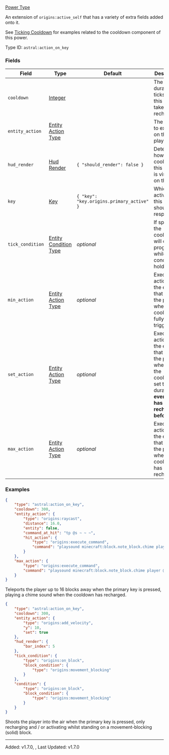 [Power Type](https://origins.readthedocs.io/en/1.10.0/types/power_types/)

An extension of `origins:active_self` that has a variety of extra fields added onto it.

See [Ticking Cooldown](ticking_cooldown.md) for examples related to the cooldown component of this power.

Type ID: `astral:action_on_key`

### Fields

| Field            | Type                                                                                            | Default                                   | Description                                                                                                                                          |
| ---------------- | ----------------------------------------------------------------------------------------------- | ----------------------------------------- | ---------------------------------------------------------------------------------------------------------------------------------------------------- |
| `cooldown`       | [Integer](https://origins.readthedocs.io/en/1.10.0/types/data_types/integer/)                   |                                           | The total duration in ticks that this power takes to recharge.                                                                                       |
| `entity_action`  | [Entity Action Type](https://origins.readthedocs.io/en/1.10.0/types/entity_action_types/)       |                                           | The action to execute on the player.                                                                                                                 |
| `hud_render`     | [Hud Render](https://origins.readthedocs.io/en/1.10.0/types/data_types/hud_render/)             | `{ "should_render": false }`              | Determines how the cooldown of this power is visualized on the HUD.                                                                                  |
| `key`            | [Key](https://origins.readthedocs.io/en/1.10.0/types/data_types/key/)                           | `{ "key": "key.origins.primary_active" }` | Which active key this power should respond to.                                                                                                       |
| `tick_condition` | [Entity Condition Type](https://origins.readthedocs.io/en/1.10.0/types/entity_condition_types/) | *optional*                                | If specified, the cooldown will only progress while the condition holds true.                                                                        |
| `min_action`     | [Entity Action Type](https://origins.readthedocs.io/en/1.10.0/types/entity_action_types/)       | *optional*                                | Executes an action on the entity that holds the power when the cooldown is fully triggered.                                                          |
| `set_action`     | [Entity Action Type](https://origins.readthedocs.io/en/1.10.0/types/entity_action_types/)       | *optional*                                | Executes an action on the entity that holds the power whenever the cooldown is set to any duration, **even if it has not yet recharged beforehand**. |
| `max_action`     | [Entity Action Type](https://origins.readthedocs.io/en/1.10.0/types/entity_action_types/)       | *optional*                                | Executes an action on the entity that holds the power when the cooldown has recharged.                                                               |

### Examples

```json
{
    "type": "astral:action_on_key",
    "cooldown": 300,
    "entity_action": {
        "type": "origins:raycast",
        "distance": 16.0,
        "entity": false,
        "command_at_hit": "tp @s ~ ~ ~",
        "hit_action": {
            "type": "origins:execute_command",
            "command": "playsound minecraft:block.note_block.chime player @s ~ ~ ~ 1 1.5 1"
        }
    },
    "max_action": {
        "type": "origins:execute_command",
        "command": "playsound minecraft:block.note_block.chime player @s ~ ~ ~ 1 2 1"
    }
}
```

Teleports the player up to 16 blocks away when the primary key is pressed, playing a chime sound when the cooldown has
recharged.

```json
{
    "type": "astral:action_on_key",
    "cooldown": 300,
    "entity_action": {
        "type": "origins:add_velocity",
        "y": 10,
        "set": true
    },
    "hud_render": {
        "bar_index": 5
    },
    "tick_condition": {
        "type": "origins:on_block",
        "block_condition": {
            "type": "origins:movement_blocking"
        }
    },
    "condition": {
        "type": "origins:on_block",
        "block_condition": {
            "type": "origins:movement_blocking"
        }
    }
}
```

Shoots the player into the air when the primary key is pressed, only recharging and / or activating whilst standing on a
movement-blocking (solid) block.

---

Added: v1.7.0, , Last Updated: v1.7.0